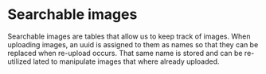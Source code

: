 # Searchable images

Searchable images are tables that allow us to keep track of images. When uploading images, an uuid is assigned to them as names so that they can be replaced when re-upload occurs. That same name is stored and can be re-utilized lated to manipulate images that where already uploaded.
